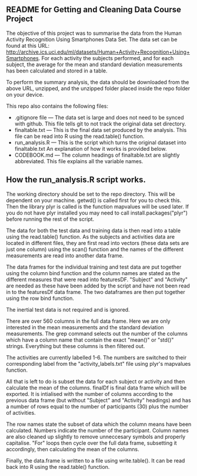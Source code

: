 README for Getting and Cleaning Data Course Project
---------------------------------------------------

The objective of this project was to summarise the data from the Human Activity Recognition Using Smartphones Data Set. The data set can be found at this URL: http://archive.ics.uci.edu/ml/datasets/Human+Activity+Recognition+Using+Smartphones. For each activity the subjects performed, and for each subject, the average for the mean and standard deviation measurements has been calculated and stored in a table.

To perform the summary analysis, the data should be downloaded from the above URL, unzipped, and the unzipped folder placed inside the repo folder on your device.

This repo also contains the following files:
* .gitignore file &mdash; The data set is large and does not need to be synced with github. This file tells git to not track the original data set directory.
* finaltable.txt &mdash; This is the final data set produced by the analysis. This file can be read into R using the read.table() function.
* run_analysis.R &mdash; This is the script which turns the original dataset into finaltable.txt An explanation of how it works is provided below.
* CODEBOOK.md &mdash; The column headings of finaltable.txt are slightly abbreviated. This file explains all the variable names.

## How the run_analysis.R script works.

The working directory should be set to the repo directory. This will be dependent on your machine. getwd() is called first for you to check this. Then the library plyr is called is the function mapvalues will be used later. If you do not have plyr installed you may need to call install.packages("plyr") before running the rest of the script.

The data for both the test data and training data is then read into a table using the read.table() function. As the subjects and activities data are located in different files, they are first read into vectors (these data sets are just one column) using the scan() function and the names of the different measurements are read into another data frame.

The data frames for the individual training and test data are put together using the column bind function and the column names are stated as the different measures that were read into featuresDF. "Subject" and "Activity" are needed as these have been added by the script and have not been read in to the featuresDf data frame. The two dataframes are then put together using the row bind function.

The inertial test data is not required and is ignored.

There are over 560 columns in the full data frame. Here we are only interested in the mean measurements and the standard deviation measurements. The grep command selects out the number of the columns which have a column name that contain the exact "mean()" or "std()" strings. Everything but these columns is then filtered out.

The activities are currently labelled 1-6. The numbers are switched to their corresponding label from the "activity_labels.txt" file using plyr's mapvalues function.

All that is left to do is subset the data for each subject or activity and then calculate the mean of the columns. finalDf is final data frame which will be exported. It is intialised with the number of columns according to the previous data frame (but without "Subject" and "Activity" headings) and has a number of rows equal to the number of participants (30) plus the number of activities.

The row names state the subset of data which the column means have been calculated. Numbers indicate the number of the participant. Column names are also cleaned up slightly to remove unneccesary symbols and properly capitalise. "For" loops then cycle over the full data frame, subsetting it accordingly, then calculating the mean of the columns.

Finally, the data.frame is written to a file using write.table(). It can be read back into R using the read.table() function.

